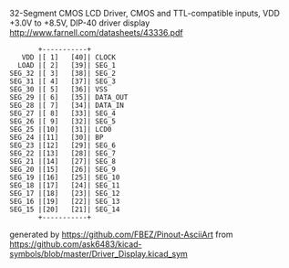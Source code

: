 32-Segment CMOS LCD Driver, CMOS and TTL-compatible inputs, VDD +3.0V to +8.5V, DIP-40
driver display
http://www.farnell.com/datasheets/43336.pdf


	       +-----------+
	   VDD |[ 1]   [40]| CLOCK
	  LOAD |[ 2]   [39]| SEG_1
	SEG_32 |[ 3]   [38]| SEG_2
	SEG_31 |[ 4]   [37]| SEG_3
	SEG_30 |[ 5]   [36]| VSS
	SEG_29 |[ 6]   [35]| DATA_OUT
	SEG_28 |[ 7]   [34]| DATA_IN
	SEG_27 |[ 8]   [33]| SEG_4
	SEG_26 |[ 9]   [32]| SEG_5
	SEG_25 |[10]   [31]| LCD0
	SEG_24 |[11]   [30]| BP
	SEG_23 |[12]   [29]| SEG_6
	SEG_22 |[13]   [28]| SEG_7
	SEG_21 |[14]   [27]| SEG_8
	SEG_20 |[15]   [26]| SEG_9
	SEG_19 |[16]   [25]| SEG_10
	SEG_18 |[17]   [24]| SEG_11
	SEG_17 |[18]   [23]| SEG_12
	SEG_16 |[19]   [22]| SEG_13
	SEG_15 |[20]   [21]| SEG_14
	       +-----------+


generated by https://github.com/FBEZ/Pinout-AsciiArt from https://github.com/ask6483/kicad-symbols/blob/master/Driver_Display.kicad_sym